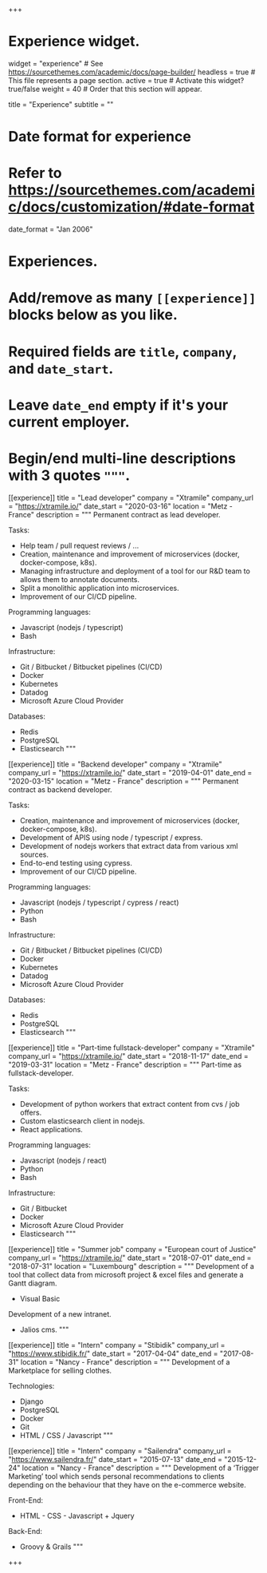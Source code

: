 +++
# Experience widget.
widget = "experience"  # See https://sourcethemes.com/academic/docs/page-builder/
headless = true  # This file represents a page section.
active = true  # Activate this widget? true/false
weight = 40  # Order that this section will appear.

title = "Experience"
subtitle = ""

# Date format for experience
#   Refer to https://sourcethemes.com/academic/docs/customization/#date-format
date_format = "Jan 2006"

# Experiences.
#   Add/remove as many `[[experience]]` blocks below as you like.
#   Required fields are `title`, `company`, and `date_start`.
#   Leave `date_end` empty if it's your current employer.
#   Begin/end multi-line descriptions with 3 quotes `"""`.
[[experience]]
  title = "Lead developer"
  company = "Xtramile"
  company_url = "https://xtramile.io/"
  date_start = "2020-03-16"
  location = "Metz - France"
  description = """
  Permanent contract as lead developer.

  Tasks:

  * Help team / pull request reviews / ...
  * Creation, maintenance and improvement of microservices (docker, docker-compose, k8s).
  * Managing infrastructure and deployment of a tool for our R&D team to allows them to annotate documents.
  * Split a monolithic application into microservices.
  * Improvement of our CI/CD pipeline.

  Programming languages:

  * Javascript (nodejs / typescript)
  * Bash
  
  Infrastructure:

  * Git / Bitbucket / Bitbucket pipelines (CI/CD)
  * Docker
  * Kubernetes
  * Datadog
  * Microsoft Azure Cloud Provider
  
  Databases:

  * Redis
  * PostgreSQL
  * Elasticsearch
  """

[[experience]]
  title = "Backend developer"
  company = "Xtramile"
  company_url = "https://xtramile.io/"
  date_start = "2019-04-01"
  date_end = "2020-03-15"
  location = "Metz - France"
  description = """
  Permanent contract as backend developer.

  Tasks:

  * Creation, maintenance and improvement of microservices (docker, docker-compose, k8s).
  * Development of APIS using node / typescript / express.
  * Development of nodejs workers that extract data from various xml sources.
  * End-to-end testing using cypress.
  * Improvement of our CI/CD pipeline.

  Programming languages:

  * Javascript (nodejs / typescript / cypress / react)
  * Python
  * Bash
  
  Infrastructure:

  * Git / Bitbucket / Bitbucket pipelines (CI/CD)
  * Docker
  * Kubernetes
  * Datadog
  * Microsoft Azure Cloud Provider
  
  Databases:

  * Redis
  * PostgreSQL
  * Elasticsearch
  """

[[experience]]
  title = "Part-time fullstack-developer"
  company = "Xtramile"
  company_url = "https://xtramile.io/"
  date_start = "2018-11-17"
  date_end = "2019-03-31"
  location = "Metz - France"
  description = """
  Part-time as fullstack-developer.

  Tasks:

  * Development of python workers that extract content from cvs / job offers.
  * Custom elasticsearch client in nodejs.
  * React applications.

  Programming languages:

  * Javascript (nodejs / react)
  * Python
  * Bash
  
  Infrastructure:

  * Git / Bitbucket
  * Docker
  * Microsoft Azure Cloud Provider
  * Elasticsearch
  """

[[experience]]
  title = "Summer job"
  company = "European court of Justice"
  company_url = "https://xtramile.io/"
  date_start = "2018-07-01"
  date_end = "2018-07-31"
  location = "Luxembourg"
  description = """
  Development of a tool that collect data from microsoft project & excel files and generate a
  Gantt diagram.

  * Visual Basic
  
  Development of a new intranet.
  
  * Jalios cms.
  """

[[experience]]
  title = "Intern"
  company = "Stibidik"
  company_url = "https://www.stibidik.fr/"
  date_start = "2017-04-04"
  date_end = "2017-08-31"
  location = "Nancy - France"
  description = """
  Development of a Marketplace for selling clothes.
  
  Technologies:
  
  * Django
  * PostgreSQL
  * Docker
  * Git
  * HTML / CSS / Javascript
  """

[[experience]]
  title = "Intern"
  company = "Sailendra"
  company_url = "https://www.sailendra.fr/"
  date_start = "2015-07-13"
  date_end = "2015-12-24"
  location = "Nancy - France"
  description = """
  Development of a ‘Trigger Marketing’ tool which sends personal
  recommendations to clients depending on the behaviour that they have on
  the e-commerce website.
  
  Front-End:
  
  * HTML - CSS - Javascript + Jquery
  
  Back-End:
  
  * Groovy & Grails
  """

+++
